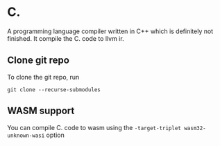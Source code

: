 # C.

A programming language compiler written in C++ which is definitely not finished. It compile the C. code to llvm ir.

## Clone git repo
To clone the git repo, run 
```
git clone --recurse-submodules
```

## WASM support

You can compile C. code to wasm using the ```-target-triplet wasm32-unknown-wasi``` option